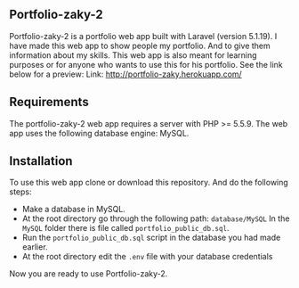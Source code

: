 
Portfolio-zaky-2
----------------
Portfolio-zaky-2 is a portfolio web app built with Laravel (version 5.1.19). I have made this web app to show people my portfolio. And to give them information about my skills. This web app is also meant for learning purposes or for anyone who wants to use this for his portfolio. See the link below for a preview:
Link: http://portfolio-zaky.herokuapp.com/

Requirements
------------
The portfolio-zaky-2 web app requires a server with PHP >= 5.5.9. The web app uses the following database engine: MySQL.

Installation
------------
To use this web app clone or download this repository. And do the following steps:

 - Make a database in MySQL. 
 - At the root directory go through the following path: `database/MySQL`  In the `MySQL` folder there is file
   called `portfolio_public_db.sql`.  
 - Run the `portfolio_public_db.sql` script in the database you had made earlier.
 - At the root directory edit the `.env` file with your database credentials

Now you are ready to use Portfolio-zaky-2.
